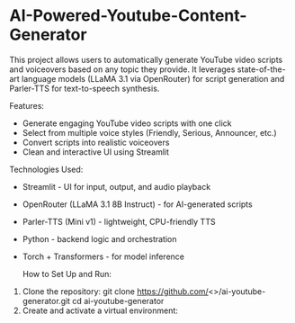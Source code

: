 # AI-Powered-Youtube-Content-Generator

This project allows users to automatically generate YouTube video scripts and voiceovers based on
any topic they provide.
It leverages state-of-the-art language models (LLaMA 3.1 via OpenRouter) for script generation and
Parler-TTS for text-to-speech synthesis.

Features:
- Generate engaging YouTube video scripts with one click
- Select from multiple voice styles (Friendly, Serious, Announcer, etc.)
- Convert scripts into realistic voiceovers
- Clean and interactive UI using Streamlit

 Technologies Used:
- Streamlit - UI for input, output, and audio playback
- OpenRouter (LLaMA 3.1 8B Instruct) - for AI-generated scripts
- Parler-TTS (Mini v1) - lightweight, CPU-friendly TTS
- Python - backend logic and orchestration
- Torch + Transformers - for model inference

  How to Set Up and Run:
1. Clone the repository:
 git clone https://github.com/<>/ai-youtube-generator.git
 cd ai-youtube-generator
2. Create and activate a virtual environment: 
